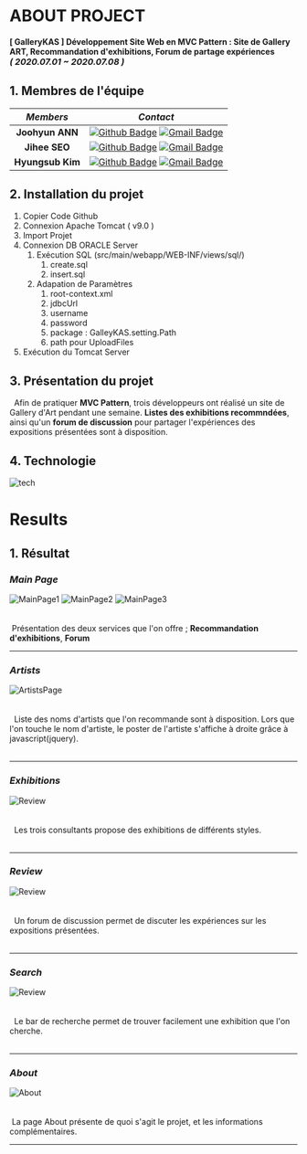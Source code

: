 
# ABOUT PROJECT
#### [ GalleryKAS ] Développement Site Web en MVC Pattern : Site de Gallery ART, Recommandation d'exhibitions, Forum de partage expériences <br><span style="font-size:15px">*( 2020.07.01 ~ 2020.07.08 )*</span>

## 1. Membres de l'équipe

|*Members*|*Contact*|
|:---:|---|
|**Joohyun ANN**|[![Github Badge](https://img.shields.io/badge/-Github-000?style=flat-square&logo=Github&logoColor=white)](http://github.com/catwithhumanface) [![Gmail Badge](https://img.shields.io/badge/-annjh11@gmail.com-c14438?style=flat-square&logo=Gmail&logoColor=white&link=mailto:annjh11@gmail.com)](mailto:annjh11@gmail.com)|
|**Jihee SEO**|[![Github Badge](https://img.shields.io/badge/-Github-000?style=flat-square&logo=Github&logoColor=white)](https://github.com/OngSil) [![Gmail Badge](https://img.shields.io/badge/-ehdrhelr@gmail.com-c14438?style=flat-square&logo=Gmail&logoColor=white&link=mailto:ehdrhelr@gmail.com)](mailto:ehdrhelr@gmail.com)|
|**Hyungsub Kim**|[![Github Badge](https://img.shields.io/badge/-Github-000?style=flat-square&logo=Github&logoColor=white)](https://github.com/ehdrhelr) [![Gmail Badge](https://img.shields.io/badge/-ehdrhelr@gmail.com-c14438?style=flat-square&logo=Gmail&logoColor=white&link=mailto:ehdrhelr@gmail.com)](mailto:ehdrhelr@gmail.com)|

## 2. Installation du projet
1. Copier Code Github 
2. Connexion Apache Tomcat ( v9.0 ) 
3. Import Projet
4. Connexion DB ORACLE Server
   1. Exécution SQL (src/main/webapp/WEB-INF/views/sql/)
      1. create.sql
      2. insert.sql
   2. Adapation de Paramètres
      1. root-context.xml
        1. jdbcUrl
        2. username
        3. password
      2. package : GalleyKAS.setting.Path
        1. path pour UploadFiles
6. Exécution du Tomcat Server
   
## 3. Présentation du projet
&nbsp; Afin de pratiquer **MVC Pattern**, trois développeurs ont réalisé un site de Gallery d'Art pendant une semaine. **Listes des exhibitions recommndées**, ainsi qu'un **forum de discussion** pour partager l'expériences des expositions présentées sont à disposition.<br>

## 4. Technologie 
![tech](md_imgs/tech.png)
# Results
## 1. Résultat
### *Main Page*
  
![MainPage1](md_imgs/main1.png)
![MainPage2](md_imgs/main2.png)
![MainPage3](md_imgs/main3.png)
<br><br><br>
&nbsp;Présentation des deux services que l'on offre ; **Recommandation d'exhibitions**, **Forum**

---

### *Artists*
![ArtistsPage](md_imgs/artists.png)
<br><br><br>
&nbsp; Liste des noms d'artists que l'on recommande sont à disposition. Lors que l'on touche le nom d'artiste, le poster de l'artiste s'affiche à droite grâce à javascript(jquery). <br><br>

---

### *Exhibitions*
![Review](md_imgs/exhibitions.png)
<br><br><br>
&nbsp; Les trois consultants propose des exhibitions de différents styles. <br><br>

---


### *Review*
![Review](md_imgs/review.png)
<br><br><br>
&nbsp; Un forum de discussion permet de discuter les expériences sur les expositions présentées. <br><br>

---

### *Search*

![Review](md_imgs/search.png)
<br><br><br>
&nbsp; Le bar de recherche permet de trouver facilement une exhibition que l'on cherche. <br><br>

---


### *About*
![About](md_imgs/about.png)
<br><br><br>
&nbsp;La page About présente de quoi s'agit le projet, et les informations complémentaires.

---

